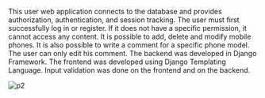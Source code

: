 This user web application connects to the database and provides authorization, authentication, and session tracking. The user must first successfully log in or register. If it does not have a specific permission, it cannot access any content. It is possible to add, delete and modify mobile phones. It is also possible to write a comment for a specific phone model. The user can only edit his comment. The backend was developed in Django Framework. The frontend was developed using Django Templating Language. Input validation was done on the frontend and on the backend.

![p2](https://user-images.githubusercontent.com/72874908/113429386-bbeca800-93d8-11eb-867f-853ddb102e00.png)

